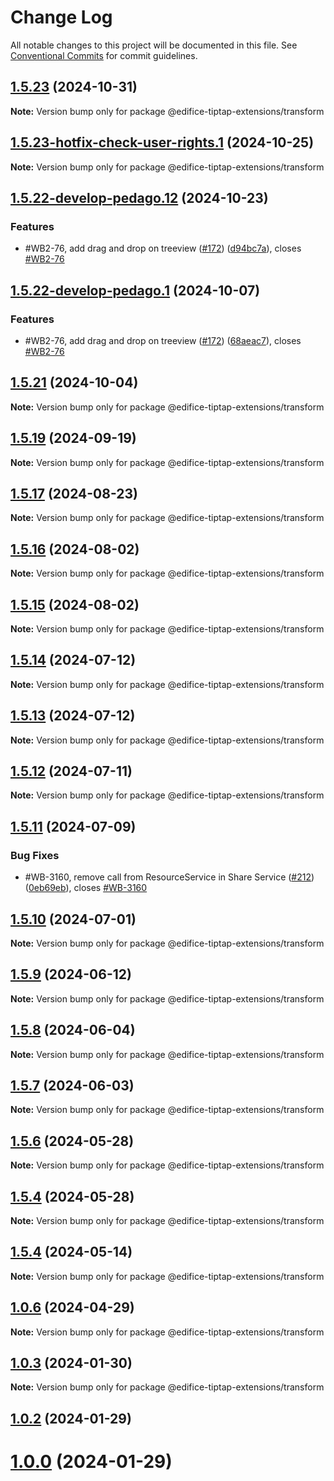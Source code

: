 # Change Log

All notable changes to this project will be documented in this file.
See [Conventional Commits](https://conventionalcommits.org) for commit guidelines.

## [1.5.23](https://github.com/opendigitaleducation/edifice-tiptap-extensions/compare/v1.5.22...v1.5.23) (2024-10-31)

**Note:** Version bump only for package @edifice-tiptap-extensions/transform

## [1.5.23-hotfix-check-user-rights.1](https://github.com/opendigitaleducation/edifice-tiptap-extensions/compare/v1.5.23-hotfix-check-user-rights.0...v1.5.23-hotfix-check-user-rights.1) (2024-10-25)

**Note:** Version bump only for package @edifice-tiptap-extensions/transform

## [1.5.22-develop-pedago.12](https://github.com/opendigitaleducation/edifice-tiptap-extensions/compare/v1.5.22...v1.5.22-develop-pedago.12) (2024-10-23)

### Features

- #WB2-76, add drag and drop on treeview ([#172](https://github.com/opendigitaleducation/edifice-tiptap-extensions/issues/172)) ([d94bc7a](https://github.com/opendigitaleducation/edifice-tiptap-extensions/commit/d94bc7abbbd7950d53aa264b86a72b6fd170db8a)), closes [#WB2-76](https://github.com/opendigitaleducation/edifice-tiptap-extensions/issues/WB2-76)

## [1.5.22-develop-pedago.1](https://github.com/opendigitaleducation/edifice-tiptap-extensions/compare/v1.5.21...v1.5.22-develop-pedago.1) (2024-10-07)

### Features

- #WB2-76, add drag and drop on treeview ([#172](https://github.com/opendigitaleducation/edifice-tiptap-extensions/issues/172)) ([68aeac7](https://github.com/opendigitaleducation/edifice-tiptap-extensions/commit/68aeac717f4659e11db23882d22f7a75cf590ff3)), closes [#WB2-76](https://github.com/opendigitaleducation/edifice-tiptap-extensions/issues/WB2-76)

## [1.5.21](https://github.com/opendigitaleducation/edifice-tiptap-extensions/compare/v1.5.21-develop.0...v1.5.21) (2024-10-04)

**Note:** Version bump only for package @edifice-tiptap-extensions/transform

## [1.5.19](https://github.com/opendigitaleducation/edifice-tiptap-extensions/compare/v1.5.19-develop.2...v1.5.19) (2024-09-19)

**Note:** Version bump only for package @edifice-tiptap-extensions/transform

## [1.5.17](https://github.com/opendigitaleducation/edifice-tiptap-extensions/compare/v1.5.17-develop.1...v1.5.17) (2024-08-23)

**Note:** Version bump only for package @edifice-tiptap-extensions/transform

## [1.5.16](https://github.com/opendigitaleducation/edifice-tiptap-extensions/compare/v1.5.16-develop.0...v1.5.16) (2024-08-02)

**Note:** Version bump only for package @edifice-tiptap-extensions/transform

## [1.5.15](https://github.com/opendigitaleducation/edifice-tiptap-extensions/compare/v1.5.15-develop.2...v1.5.15) (2024-08-02)

**Note:** Version bump only for package @edifice-tiptap-extensions/transform

## [1.5.14](https://github.com/opendigitaleducation/edifice-tiptap-extensions/compare/v1.5.14-develop.0...v1.5.14) (2024-07-12)

**Note:** Version bump only for package @edifice-tiptap-extensions/transform

## [1.5.13](https://github.com/opendigitaleducation/edifice-tiptap-extensions/compare/v1.5.13-develop.2...v1.5.13) (2024-07-12)

**Note:** Version bump only for package @edifice-tiptap-extensions/transform

## [1.5.12](https://github.com/opendigitaleducation/edifice-tiptap-extensions/compare/v1.5.12-develop.2...v1.5.12) (2024-07-11)

**Note:** Version bump only for package @edifice-tiptap-extensions/transform

## [1.5.11](https://github.com/opendigitaleducation/edifice-tiptap-extensions/compare/v1.5.10...v1.5.11) (2024-07-09)

### Bug Fixes

- #WB-3160, remove call from ResourceService in Share Service ([#212](https://github.com/opendigitaleducation/edifice-tiptap-extensions/issues/212)) ([0eb69eb](https://github.com/opendigitaleducation/edifice-tiptap-extensions/commit/0eb69ebc4ed2e0b9d618d411acd4e399920ff85c)), closes [#WB-3160](https://github.com/opendigitaleducation/edifice-tiptap-extensions/issues/WB-3160)

## [1.5.10](https://github.com/opendigitaleducation/edifice-tiptap-extensions/compare/v1.5.10-develop.7...v1.5.10) (2024-07-01)

**Note:** Version bump only for package @edifice-tiptap-extensions/transform

## [1.5.9](https://github.com/opendigitaleducation/edifice-tiptap-extensions/compare/v1.5.9-develop.5...v1.5.9) (2024-06-12)

**Note:** Version bump only for package @edifice-tiptap-extensions/transform

## [1.5.8](https://github.com/opendigitaleducation/edifice-tiptap-extensions/compare/v1.5.8-develop.1...v1.5.8) (2024-06-04)

**Note:** Version bump only for package @edifice-tiptap-extensions/transform

## [1.5.7](https://github.com/opendigitaleducation/edifice-tiptap-extensions/compare/v1.5.5...v1.5.7) (2024-06-03)

**Note:** Version bump only for package @edifice-tiptap-extensions/transform

## [1.5.6](https://github.com/opendigitaleducation/edifice-tiptap-extensions/compare/v1.5.4-develop.22...v1.5.6) (2024-05-28)

**Note:** Version bump only for package @edifice-tiptap-extensions/transform

## [1.5.4](https://github.com/opendigitaleducation/edifice-tiptap-extensions/compare/v1.5.4-develop.22...v1.5.4) (2024-05-28)

**Note:** Version bump only for package @edifice-tiptap-extensions/transform

## [1.5.4](https://github.com/opendigitaleducation/edifice-tiptap-extensions/compare/v1.5.4-develop.7...v1.5.4) (2024-05-14)

**Note:** Version bump only for package @edifice-tiptap-extensions/transform

## [1.0.6](https://github.com/opendigitaleducation/edifice-tiptap-extensions/compare/v1.0.6-develop.2...v1.0.6) (2024-04-29)

**Note:** Version bump only for package @edifice-tiptap-extensions/transform

## [1.0.3](https://github.com/opendigitaleducation/edifice-tiptap-extensions/compare/v1.0.2...v1.0.3) (2024-01-30)

**Note:** Version bump only for package @edifice-tiptap-extensions/transform

## [1.0.2](https://github.com/opendigitaleducation/edifice-tiptap-extensions/compare/v1.0.1...v1.0.2) (2024-01-29)

# [1.0.0](https://github.com/opendigitaleducation/edifice-tiptap-extensions/compare/v1.0.1-dev.6...v1.0.0) (2024-01-29)
